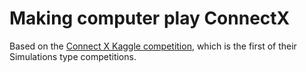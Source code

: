 # Making computer play ConnectX

Based on the [Connect X Kaggle competition](https://www.kaggle.com/c/connectx/overview), which is the first of their Simulations type competitions.
